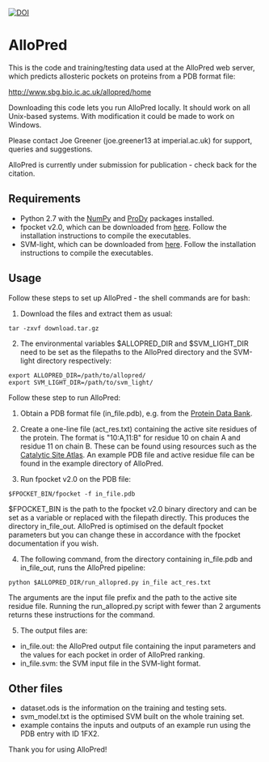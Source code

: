 [![DOI](https://zenodo.org/badge/doi/10.5281/zenodo.32016.svg)](http://dx.doi.org/10.5281/zenodo.32016)

# AlloPred

This is the code and training/testing data used at the AlloPred web server, which predicts allosteric pockets on proteins from a PDB format file:

http://www.sbg.bio.ic.ac.uk/allopred/home

Downloading this code lets you run AlloPred locally. It should work on all Unix-based systems. With modification it could be made to work on Windows.

Please contact Joe Greener (joe.greener13 at imperial.ac.uk) for support, queries and suggestions.

AlloPred is currently under submission for publication - check back for the citation.

## Requirements

* Python 2.7 with the [NumPy](http://www.numpy.org/) and [ProDy](http://prody.csb.pitt.edu/) packages installed.
* fpocket v2.0, which can be downloaded from [here](http://fpocket.sourceforge.net/). Follow the installation instructions to compile the executables.
* SVM-light, which can be downloaded from [here](http://svmlight.joachims.org/). Follow the installation instructions to compile the executables.

## Usage

Follow these steps to set up AlloPred - the shell commands are for bash:

1. Download the files and extract them as usual:
  ```
  tar -zxvf download.tar.gz
  ```

2. The environmental variables $ALLOPRED_DIR and $SVM_LIGHT_DIR need to be set as the filepaths to the AlloPred directory and the SVM-light directory respectively:
  ```
  export ALLOPRED_DIR=/path/to/allopred/
  export SVM_LIGHT_DIR=/path/to/svm_light/
  ```

Follow these step to run AlloPred:

1. Obtain a PDB format file (in_file.pdb), e.g. from the [Protein Data Bank](http://www.rcsb.org/pdb/home/home.do).

2. Create a one-line file (act_res.txt) containing the active site residues of the protein. The format is "10:A,11:B" for residue 10 on chain A and residue 11 on chain B. These can be found using resources such as the [Catalytic Site Atlas](http://www.ebi.ac.uk/thornton-srv/databases/CSA/). An example PDB file and active residue file can be found in the example directory of AlloPred.

3. Run fpocket v2.0 on the PDB file:
  ```
  $FPOCKET_BIN/fpocket -f in_file.pdb
  ```
  $FPOCKET_BIN is the path to the fpocket v2.0 binary directory and can be set as a variable or replaced with the filepath directly. This produces the   directory in_file_out. AlloPred is optimised on the default fpocket parameters but you can change these in accordance with the fpocket documentation   if you wish.

4. The following command, from the directory containing in_file.pdb and in_file_out, runs the AlloPred pipeline:
  ```
  python $ALLOPRED_DIR/run_allopred.py in_file act_res.txt
  ```
  The arguments are the input file prefix and the path to the active site residue file. Running the run_allopred.py script with fewer than 2 arguments returns these instructions for the command.

5. The output files are:
  * in_file.out: the AlloPred output file containing the input parameters and the values for each pocket in order of AlloPred ranking.
  * in_file.svm: the SVM input file in the SVM-light format.

## Other files

* dataset.ods is the information on the training and testing sets.
* svm_model.txt is the optimised SVM built on the whole training set.
* example contains the inputs and outputs of an example run using the PDB entry with ID 1FX2.

Thank you for using AlloPred!
